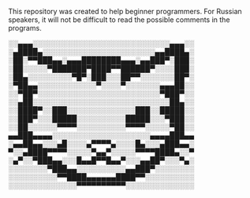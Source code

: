 This repository was created to help beginner programmers. 
For Russian speakers, it will not be difficult to read the possible comments in the programs.

░░▄▄▄░░░░░░░░░░░░░░░░░░░░░░░░░░░░▄▄▄░░
░▄████▄░░░░░░░░░░░░░░░░░░░░░░░▄▄████▄░
░██░▀▀███▄▄░▄▄▄████████▄▄▄░▄▄███▀░███░
░██░░░░░▀███████▀████▀▀██████▀░░░░███░
░██▄░░░░░░░░░▀█▀░███░░░██▀▀░░░░░░░██▀░
░▀██▄▄░░░░░░░░░░░░▀░░░░▀░░░░░░░▄▄▄██░░
░░▀██▀░░░░░░░░░░░░░░░░░░░░░░░░░▀███▀░░
░░▄██░░░░░░░░░░░░░░░░░░░░░░░░░░░░██▄░░
░░████▀░░███░░░░░░░░░░░░░░███░░█████░░
░░███▀░░░█████░░░░░░░░░░█████░░░▀███░░
░░██░░░░░░▀▀▀▀░░░░░░░░░░▀▀▀▀░░░░░▀██░░
▄▄███▄▄▄▄░░░░░░░░░░░░░░░░░░░░▄▄▄▄███▄▄
░▄▄██▄▄░░░▄█░░░░▄▀▀▀▀▄░░░░█▄░░░▄███▄▄░
▀░░▄████▀▀▀▀░░░░░▀▄▄▀░░░░░▀▀▀▀████▄░░▀
░▄▀░░▀███▄▄░░░█▄▄█▀▀█▄▄▀░░░▄▄██▀░░░▀▄░
░░░░░░░░▀███▄▄░░░░░░░░░░▄▄███▀░░░░░░░░
░░░░░░░░░░▀▀████▄▄▄▄▄▄████▀▀░░░░░░░░░░
░░░░░░░░░░░░░░▀▀▀▀▀▀▀▀▀▀░░░░░░░░░░░░░░

 
